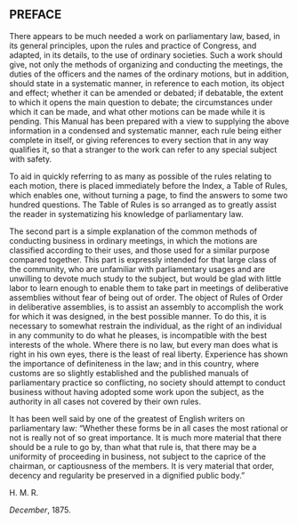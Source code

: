 ## <span id="pref01"></span>PREFACE

There appears to be much needed a work on parliamentary law, based, in
its general principles, upon the rules and practice of Congress, and
adapted, in its details, to the use of ordinary societies. Such a work
should give, not only the methods of organizing and conducting the
meetings, the duties of the officers and the names of the ordinary
motions, but in addition, should state in a systematic manner, in
reference to each motion, its object and effect; whether it can be
amended or debated; if debatable, the extent to which it opens the main
question to debate; the circumstances under which it can be made, and
what other motions can be made while it is pending. This Manual has been
prepared with a view to supplying the above information in a condensed
and systematic manner, each rule being either complete in itself, or
giving references to every section that in any way qualifies it, so that
a stranger to the work can refer to any special subject with safety.

To aid in quickly referring to as many as possible of the rules relating
to each motion, there is placed immediately before the Index, a Table of
Rules, which enables one, without turning a page, to find the answers to
some two hundred questions. The Table of Rules is so arranged as to
greatly assist the reader in systematizing his knowledge of
parliamentary law.

The second part is a simple explanation of the common methods of
conducting business in ordinary meetings, in which the motions are
classified according to their uses, and those used for a similar purpose
compared together. This part is expressly intended for that large class
of the community, who are unfamiliar with parliamentary usages and are
unwilling to devote much study to the subject, but would be glad with
little labor to learn enough to enable them to take part in meetings of
deliberative assemblies without fear of being out of order. The object
of Rules of Order in deliberative assemblies, is to assist an assembly
to accomplish the work for which it was designed, in the best possible
manner. To do this, it is necessary to somewhat restrain the individual,
as the right of an individual in any community to do what he pleases, is
incompatible with the best interests of the whole. Where there is no
law, but every man does what is right in his own eyes, there is the
least of real liberty. Experience has shown the importance of
definiteness in the law; and in this country, where customs are so
slightly established and the published manuals of parliamentary practice
so conflicting, no society should attempt to conduct business without
having adopted some work upon the subject, as the authority in all cases
not covered by their own rules.

It has been well said by one of the greatest of English writers on
parliamentary law: “Whether these forms be in all cases the most
rational or not is really not of so great importance. It is much more
material that there should be a rule to go by, than what that rule is,
that there may be a uniformity of proceeding in business, not subject to
the caprice of the chairman, or captiousness of the members. It is very
material that order, decency and regularity be preserved in a dignified
public body.”

H. M. R.

_December_, 1875.
